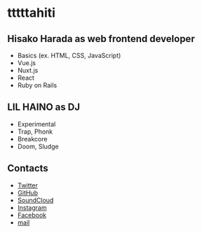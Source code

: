 # tttttahiti

## Hisako Harada as web frontend developer

- Basics (ex. HTML, CSS, JavaScript)
- Vue.js
- Nuxt.js
- React 
- Ruby on Rails

## LIL HAINO as DJ

- Experimental
- Trap, Phonk
- Breakcore
- Doom, Sludge

## Contacts

- [Twitter](https://twitter.com/tttttahiti)
- [GitHub](https://github.com/tttttahiti)
- [SoundCloud](https://soundcloud.com/tttttahiti)
- [Instagram](https://www.instagram.com/tttttahiti/)
- [Facebook](https://www.facebook.com/tttttahiti)
- [mail](<mailto:tttttahiti@gmail.com>)
